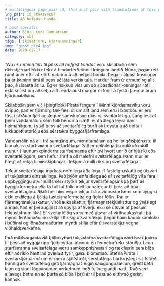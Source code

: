 ```yaml
---
# multilingual page pair id, this must pair with translations of this page. (This name must be unique)
lng_pair: id_7b9819ac67
title: Að hefjast handa

# post specific
author: Björn Leví Gunnarsson
category: mbl
tags: [rikisstjorn, kjarasamningar]
img: ":post_pic4.jpg"
date: 2020-02-17
---
```


_“Nú er kominn tími til þess að hefjast handa”_ voru skilaboðin sem ríkisstjórnarflokkur fékk á fundarferð sinni í kringum landið. Núna, þegar rétt rúmt ár er eftir af kjörtímabilinu á að hefjast handa. Þegar nálgast kosningar þá er kominn tími til þess að láta verkin tala. Hendur fram úr ermum og allt það, á síðasta árinu. Ég er nokkuð viss um að síðastliðnar kosningar hafi ekki snúist um að setja allt í endalaust margar nefndir á fyrstu þremur árum kjörtímabilsins. 

Skilaboðin sem við í þingflokki Pírata fengum í liðinni kjördæmaviku voru svipuð, það er fjölmörg tækifæri út um allt land sem eru í biðstöðu en eru föst í stirðum fjárhagslegum samskiptum ríkis og sveitarfélaga. Langflest af þeim vandamálum sem fólk bendir á mætti einfaldlega leysa nær heimahögum, í stað þess að sveitarfélög þurfi að treysta á að detta í lukkupott stóriðju eða sérstakra byggðafjárframlaga. 

Vandamálin ná allt frá samgöngum, menntamálum og heilbrigðisþjónustu til launakjara starfsmanna sveitarfélaga. Það er nefnilega þó nokkuð mikill munur á launum opinberra starfsamanna eftir því hvort unnið er hjá ríki eða sveitarfélögum, sem hefur áhrif á öll málefni sveitarfélaga. Þann mun er hægt að rekja til misskiptingar í tekjum á milli ríkis og sveitarfélaga.

Tekjur sveitarfélaga markast nefnilega aðallega af fasteignaskatti og útsvari af tekjuskatti einstaklinga. Það þýðir einfaldlega að ef sveitarfélög vilja fara í uppbyggingu atvinnulífs sem styrkir tekjur sveitarfélagsins þá þarf að byggja fermetra eða fá fullt af fólki með launatekjur til þess að búa í sveitarfélaginu. Ríkið fær hins vegar tekjur frá atvinnustarfsemi sem byggist ekki endilega á fjölda fasteignafermetra og fjölda fólks. Þar er fjármagnstekjuskattur, virðisaukaskattur, fjármagnstekjuskattur og ýmislegt annað. Það er því augljóst að spyrja af hverju ekki sé útsvar af þessum tekjustofnum lika? Ef sveitarfélög væru með útsvar af virðisaukaskatti þá myndi ferðamaðurinn skilja eftir sig útsvarstekjur þegar hann kaupir samloku í búðinni og iðnaðarmaðurinn myndi skilja eftir útsvarstekjur vegna viðhaldsverkefna. 

Það mikilvægasta við fjölbreyttari tekjustofna sveitarfélaga væri hvati þeirra til þess að byggja upp fjölbreyttari atvinnu en fermetrafreka stóriðju. Laun starfsmanna sveitarfélaga væru samkeppnishæfari og tækifærin sem bíða eftir að ríkið hætti að þvælast fyrir, gætu blómstrað. Stefna Pírata í sveitarstjórnarmálum er meira sjálfstæði, sérstaklega fjárhagslegt sjálfstæði. Þannig að sveitarfélög geti fjármagnað eigin samgönguáætlun, greitt betri laun og sinnt lögbundnum verkefnum með fullnægjandi hætti. Það væri allavega betra en að þurfa að bíða í þrjú ár til þess að eitthvað gerist, kannski.